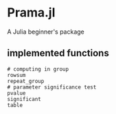 # Prama.jl
A Julia beginner's package
## implemented functions
```
# computing in group
rowsum
repeat_group
# parameter significance test
pvalue
significant
table
```

